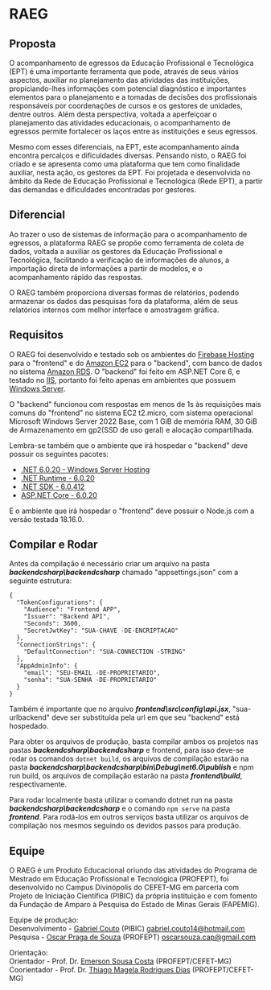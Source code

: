 # RAEG

## Proposta

O acompanhamento de egressos da Educação Profissional e Tecnológica (EPT) é uma importante ferramenta que pode, através de seus vários aspectos, auxiliar no planejamento das atividades das instituições, propiciando-lhes informações com potencial diagnóstico e importantes elementos para o planejamento e a tomadas de decisões dos profissionais responsáveis por coordenações de cursos e os gestores de unidades, dentre outros. Além desta perspectiva, voltada a aperfeiçoar o planejamento das atividades educacionais, o acompanhamento de egressos permite fortalecer os laços entre as instituições e seus egressos. 

Mesmo com esses diferenciais, na EPT, este acompanhamento ainda encontra percalços e dificuldades diversas. Pensando nisto, o RAEG foi criado e se apresenta como uma plataforma que tem como finalidade auxiliar, nesta ação, os gestores da EPT. Foi projetada e desenvolvida no âmbito da Rede de Educação Profissional e Tecnológica (Rede EPT), a partir das demandas e dificuldades encontradas por gestores.

## Diferencial
Ao trazer o uso de sistemas de informação para o acompanhamento de egressos, a  plataforma RAEG se propõe como ferramenta de coleta de dados, voltada a auxiliar os  gestores da Educação Profissional e Tecnológica, facilitando a verificação de informações de alunos, a importação direta de informações a partir de modelos, e o acompanhamento rápido das respostas. 

O RAEG também proporciona diversas formas de relatórios, podendo armazenar os dados das pesquisas fora da plataforma, além de seus relatórios internos com melhor interface e amostragem gráfica.

## Requisitos
O RAEG foi desenvolvido e testado sob os ambientes do [Firebase Hosting](https://firebase.google.com/docs/hosting?hl=pt-br) para o "frontend" e do [Amazon EC2](https://aws.amazon.com/pt/ec2/) para o "backend", com banco de dados no sistema [Amazon RDS](https://aws.amazon.com/pt/rds/). O "backend" foi feito em ASP.NET Core 6, e testado no [IIS](https://www.iis.net/), portanto foi feito apenas em ambientes que possuem [Windows Server](https://www.microsoft.com/en-us/windows-server).

O "backend" funcionou com respostas em menos de 1s às requisições mais comuns do "frontend" no sistema EC2 t2.micro, com sistema operacional Microsoft Windows Server 2022 Base, com 1 GiB de memória RAM, 30 GiB de Armazenamento em gp2(SSD de uso geral) e alocação compartilhada.

Lembra-se também que o ambiente que irá hospedar o "backend" deve possuir os seguintes pacotes:
- [.NET 6.0.20 - Windows Server Hosting](https://community.chocolatey.org/packages/dotnet-6.0-windowshosting)
- [.NET Runtime - 6.0.20](https://dotnet.microsoft.com/en-us/download/dotnet/6.0)
- [.NET SDK - 6.0.412](https://dotnet.microsoft.com/en-us/download/dotnet/6.0)
- [ASP.NET Core - 6.0.20](https://dotnet.microsoft.com/en-us/download/dotnet/6.0)

E o ambiente que irá hospedar o "frontend" deve possuir o Node.js com a versão testada 18.16.0.

## Compilar e Rodar
Antes da compilação é necessário criar um arquivo na pasta ***backendcsharp\backendcsharp*** chamado "appsettings.json" com a seguinte estrutura:

    {
      "TokenConfigurations": {
        "Audience": "Frontend APP",
        "Issuer": "Backend API",
        "Seconds": 3600,
        "SecretJwtKey": "SUA-CHAVE -DE-ENCRIPTACAO"
      },
      "ConnectionStrings": {
        "DefaultConnection": "SUA-CONNECTION -STRING"
      },
      "AppAdminInfo": {
        "email": "SEU-EMAIL -DE-PROPRIETARIO",
        "senha": "SUA-SENHA -DE-PROPRIETARIO"
      }
    }

Também é importante que no arquivo ***frontend\src\config\api.jsx***, "sua-urlbackend" deve ser substituída pela url em que seu "backend" está hospedado.

Para obter os arquivos de produção, basta compilar ambos os projetos nas pastas ***backendcsharp\backendcsharp*** e frontend, para isso deve-se rodar os comandos `dotnet build`, os arquivos de compilação estarão na pasta ***backendcsharp\backendcsharp\bin\Debug\net6.0\publish*** e npm run build, os arquivos de compilação estarão na pasta ***frontend\build***, respectivamente.

Para rodar localmente basta utilizar o comando dotnet run na pasta ***backendcsharp\backendcsharp*** e o comando `npm serve` na pasta ***frontend***. Para rodá-los em outros serviços basta utilizar os arquivos de compilação nos mesmos seguindo os devidos passos para produção.

## Equipe
O RAEG é um Produto Educacional oriundo das atividades do Programa de Mestrado em Educação Profissional e Tecnológica (PROFEPT), foi desenvolvido no Campus Divinópolis do CEFET-MG em parceria com Projeto de Iniciação Científica (PIBIC) da própria instituição e com fomento da Fundação de Amparo à Pesquisa do Estado de Minas Gerais (FAPEMIG).

Equipe de produção:<br/>
Desenvolvimento - [Gabriel Couto](http://lattes.cnpq.br/4555794230183109) (PIBIC) gabriel.couto14@hotmail.com<br/>
Pesquisa - [Oscar Praga de Souza](http://lattes.cnpq.br/9265442500973824) (PROFEPT) oscarsouza.cap@gmail.com

Orientação:<br/>
Orientador - Prof. Dr. [Emerson Sousa Costa](http://lattes.cnpq.br/9306302347633373) (PROFEPT/CEFET-MG)<br/>
Coorientador - Prof. Dr. [Thiago Magela Rodrigues Dias](http://lattes.cnpq.br/4687858846001290) (PROFEPT/CEFET-MG)

